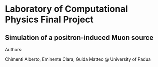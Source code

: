 # Laboratory of Computational Physics Final Project

## Simulation of a positron-induced Muon source

Authors:

Chimenti Alberto, Eminente Clara, Guida Matteo
@ University of Padua
